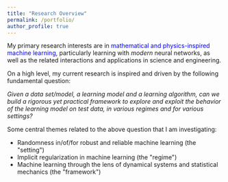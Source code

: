 ```yaml
---
title: "Research Overview"
permalink: /portfolio/
author_profile: true
---
```


My primary research interests are in <font color="blue">mathematical and physics-inspired machine learning</font>, particularly learning with <font><i>modern</i></font> neural networks, as well as the related interactions and applications in science and engineering. <br>

On a high level, my current research is inspired and driven by the following fundamental question: 

<font><i>Given a data set/model, a learning model and a learning algorithm, can we build a rigorous yet practical framework to *explore* and *exploit* the behavior of the learning model on test data, in various regimes and for various settings? </i></font><br>

Some central themes related to the above question that I am investigating:<br>
- Randomness in/of/for robust and reliable machine learning (the "setting")
- Implicit regularization in machine learning (the "regime")
- Machine learning through the lens of dynamical systems and statistical mechanics (the "framework")
<br>
<br>

<!-- Some more specific research projects are: <br>

<img src="principle.png" width="280" height="280" style="float:right">

In particular, I apply and develop ideas and tools from several areas of probability theory, stochastic analysis, statistical learning, statistical mechanics and dynamical systems to address problems concerning <font color="blue">open dynamical systems</font> arising in statistical mechanics and machine learning. <br>

Open systems are, in a broad sense, components of a larger closed system that interact with other components of the larger system. These systems abound in applications and are typically random/stochastic, nonlinear, high-dimensional and have non-trivial dynamics. Studying physical and artificial systems rigorously within an appropriate open systems framework allows us to gain valuable insights into these systems. The overarching theme of my current research revolves around using probabilistic and statistical approaches to understand <font color="blue"><i>learning of dynamical representations</i></font> and <font color="blue"><i>physics of dynamical systems</i></font>.  <br> 
{% include base_path %}


{% for post in site.portfolio %}
  {% include archive-single.html %}
{% endfor %}
 
 <i>Click on the project titles above to learn more about our work.</i> 
-->


